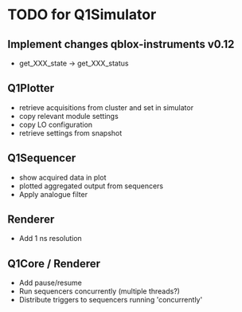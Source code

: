 # TODO for Q1Simulator

## Implement changes qblox-instruments v0.12

- get_XXX_state -> get_XXX_status

## Q1Plotter

- retrieve acquisitions from cluster and set in simulator
- copy relevant module settings
- copy LO configuration
- retrieve settings from snapshot

## Q1Sequencer

- show acquired data in plot
- plotted aggregated output from sequencers
- Apply analogue filter

## Renderer

- Add 1 ns resolution

## Q1Core / Renderer

- Add pause/resume
- Run sequencers concurrently (multiple threads?)
- Distribute triggers to sequencers running 'concurrently'

